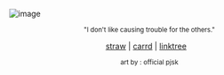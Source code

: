 ![image](https://encrypted-tbn0.gstatic.com/images?q=tbn:ANd9GcSikzI8MaZ5pB-pgH34WF5TRDldLYBN5uiQ-uQkLkQfBYFokpEGRxrmhCzf&s=10![image](https://github.com/user-attachments/assets/541519ac-9a12-4bd8-a39f-e5156b6f56a8)
)

<p align="center"> <sub>"I don't like causing trouble for the others." 

<div align="center">

[straw](https://reverse1999.straw.page/)&nbsp;|
[carrd](https://ghostlady.carrd.co)&nbsp;|
[linktree](https://linktr.ee/ghostlysorrows)
&nbsp;&nbsp;


<p align="center"> <sub> art by : official pjsk
<!--
**apparitional-joice/apparitional-joice** is a ✨ _special_ ✨ repository because its `README.md` (this file) appears on your GitHub profile.

Here are some ideas to get you started:

- 🔭 I’m currently working on ...
- 🌱 I’m currently learning ...
- 👯 I’m looking to collaborate on ...
- 🤔 I’m looking for help with ...
- 💬 Ask me about ...
- 📫 How to reach me: ...
- 😄 Pronouns: ...
- ⚡ Fun fact: ...
-->
